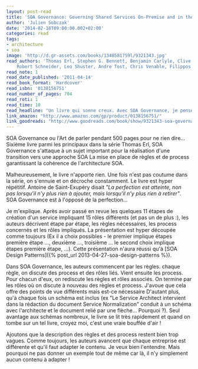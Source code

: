 ```yaml
---
layout: post-read
title: 'SOA Governance: Governing Shared Services On-Premise and in the Cloud'
author: 'Julien Sobczak'
date: '2014-02-18T09:00:00.002+02:00'
categories: read
tags:
- architecture
- soa
image: 'http://d.gr-assets.com/books/1348581759l/9321343.jpg'
read_authors: 'Thomas Erl, Stephen G. Bennett, Benjamin Carlyle, Clive Gee, Robert Laird, Anne Thomas Manes, Robert Moores,
    Robert Schneider, Leo Shuster, Andre Tost, Chris Venable, Filippos Santas'
read_note: 1
read_date_published: '2011-04-14'
read_book_format: 'Hardcover'
read_isbn: '0138156751'
read_number_of_pages: 704
read_roti: 1
read_time: 10
read_headline: "Un livre qui sonne creux. Avec SOA Governance, je pense qu'on l'on touché le fond. Je me suis accroché jusque là pour lire les différents livres de la série. Trois ans après sa sortie, SOA Governance n'a toujours pas le moindre commentaire sur Amazon.com. Du jamais vu pour ma part sur mes lectures A croire que les autres lecteurs ont eu l'intelligence de s'arrêter avant moi..."
link_amazon: "http://www.amazon.com/gp/product/0138156751/"
link_goodreads: "http://www.goodreads.com/book/show/9321343-soa-governance"
---
```



SOA Governance ou l'Art de parler pendant 500 pages pour ne rien dire... Sixième livre parmi les principaux dans la série Thomas Erl, SOA Governance s'attaque à un sujet important pour la réalisation d'une transition vers une approche SOA La mise en place de règles et de process garantissant la cohérence de l'architecture SOA.

Malheureusement, le livre n'apporte rien. Une fois n'est pas coutume dans la série, on s'ennuie et on décroche constamment. Le livre est hyper répétitif. Antoine de Saint-Exupéry disait *"La perfection est atteinte, non pas lorsqu'il n'y plus rien à ajouter, mais lorsqu'il n'y plus rien à retirer"*. SOA Governance est à l'opposé de la perfection...

Je m'explique. Après avoir passé en revue les quelques 11 étapes de création d'un service impliquant 15 rôles différents (et pas un de plus :), les auteurs décrivent étape par étape, les règles nécessaires, les process concernés et les rôles impliqués. La présentation est hyper découpée comme toujours (Ex il a choix possibles - le premier implique étapes première étape ..., deuxième ..., troisième ... le second choix implique étapes première étape, ...). Cette présentation n'aura réussi qu'à [SOA Design Patterns]({% post_url 2013-04-27-soa-design-patterns %}).

Dans SOA Governance, les auteurs commencent par les règles. chaque règle, on discute des process et des rôles liés. Vient ensuite les process. Pour chacun d'eux, on rediscute les règles et rôles associés. On termine par les rôles où on discute à nouveau des règles et process. J'avoue que cela offre des points de vue différents mais est-ce nécessaire D'autant plus, qu'à chaque fois un schéma est inclus (ex "Le Service Architect intervient dans la rédaction du document Service Normalization" conduit à un schéma avec l'architecte et le document relié par une flèche... Pourquoi ?). Seul avantage aux schémas nombreux, le livre se lit très rapidement et quand on tombe sur un tel livre, croyez moi, c'est une vraie bouffée d'air !

Ajoutons que la description des règles et des process restent bien trop vagues. Comme toujours, les auteurs avancent que chaque entreprise est différente et qu'il faut adapter le contenu. Je veux bien l'entendre. Mais pourquoi ne pas donner un exemple tout de même car là, il n'y simplement aucun contenu à adapter !

